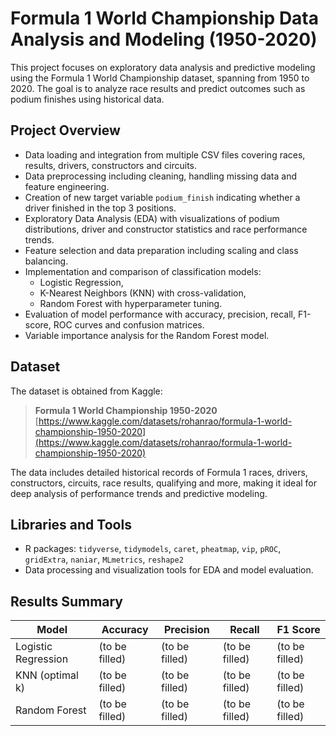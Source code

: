 # Formula 1 World Championship Data Analysis and Modeling (1950-2020)

This project focuses on exploratory data analysis and predictive modeling using the Formula 1 World Championship dataset, spanning from 1950 to 2020. The goal is to analyze race results and predict outcomes such as podium finishes using historical data.

## Project Overview

- Data loading and integration from multiple CSV files covering races, results, drivers, constructors and circuits.
- Data preprocessing including cleaning, handling missing data and feature engineering.
- Creation of new target variable `podium_finish` indicating whether a driver finished in the top 3 positions.
- Exploratory Data Analysis (EDA) with visualizations of podium distributions, driver and constructor statistics and race performance trends.
- Feature selection and data preparation including scaling and class balancing.
- Implementation and comparison of classification models:
  - Logistic Regression,
  - K-Nearest Neighbors (KNN) with cross-validation,
  - Random Forest with hyperparameter tuning.
- Evaluation of model performance with accuracy, precision, recall, F1-score, ROC curves and confusion matrices.
- Variable importance analysis for the Random Forest model.

## Dataset

The dataset is obtained from Kaggle:  
> **Formula 1 World Championship 1950-2020**  
> [https://www.kaggle.com/datasets/rohanrao/formula-1-world-championship-1950-2020](https://www.kaggle.com/datasets/rohanrao/formula-1-world-championship-1950-2020)

The data includes detailed historical records of Formula 1 races, drivers, constructors, circuits, race results, qualifying and more, making it ideal for deep analysis of performance trends and predictive modeling.

## Libraries and Tools

- R packages: `tidyverse`, `tidymodels`, `caret`, `pheatmap`, `vip`, `pROC`, `gridExtra`, `naniar`, `MLmetrics`, `reshape2`  
- Data processing and visualization tools for EDA and model evaluation.

## Results Summary

| Model                 | Accuracy | Precision | Recall | F1 Score |
|-----------------------|----------|-----------|--------|----------|
| Logistic Regression   | (to be filled)  | (to be filled)   | (to be filled) | (to be filled)  |
| KNN (optimal k)       | (to be filled)  | (to be filled)   | (to be filled) | (to be filled)  |
| Random Forest         | (to be filled)  | (to be filled)   | (to be filled) | (to be filled)  |
